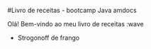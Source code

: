 #Livro de receitas - bootcamp Java amdocs

Olá! Bem-vindo ao meu livro de receitas :wave

 - Strogonoff de frango
